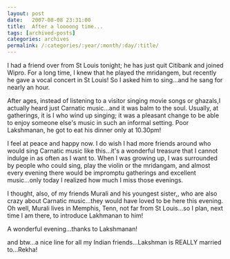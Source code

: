 ```yaml
---
layout: post
date:	2007-08-08 23:31:00
title:  After a loooong time...
tags: [archived-posts]
categories: archives
permalink: /:categories/:year/:month/:day/:title/
---
```

I had a friend over from St Louis tonight; he has just quit Citibank and joined Wipro. For a long time, I knew that he played the mridangem, but recently he gave a vocal concert in St Louis! So I asked him to sing...and he sang for nearly an hour.

After ages, instead of listening to a visitor singing movie songs or ghazals,I actually heard just Carnatic music...and it was balm to the soul. Usually, at gatherings, it is I who wind up singing; it was a pleasant change to be able to enjoy someone else's music in such an informal setting. Poor Lakshmanan, he got to eat his dinner only at 10.30pm!

I feel at peace and happy now. I do wish I had more friends around who would sing Carnatic music like this...it's a wonderful treasure that I cannot indulge in as often as I want to. When I was growing up, I was surrounded by people who could sing, play the violin or the mridangam, and almost every evening there would be impromptu gatherings and excellent music...only today I realized how much I miss those evenings.

I thought, also, of my friends Murali and his youngest sister,<LJ user="wondernoon">, who are also crazy about Carnatic music...they would have loved to be here this evening. Oh well, Murali lives in Memphis, Tenn, not far from St Louis...so I plan, next time I am there, to introduce Lakhmanan to him!

A wonderful evening...thanks to Lakshmanan!

and btw...a nice line for all my Indian friends...Lakshman is REALLY married to...Rekha!
